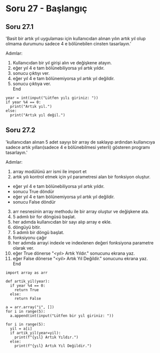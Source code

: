 # Soru 27 - Başlangıç


## Soru 27.1

'Basit bir artık yıl uygulaması için kullanıcıdan alınan yılın artık yıl olup olmama durumunu sadece 4 e bölünebilen cinsten tasarlayın.'

Adımlar:
1. Kullanıcıdan bir yıl girişi alın ve değişkene atayın.
2. eğer yıl 4 e tam bölünebiliyorsa yıl artık yıldır.
3. sonucu çıktıyı ver.
4. eğer yıl 4 e tam bölünemiyorsa yıl artık yıl değildir.
5. sonucu çıktıya ver. <br>
End

```
year = int(input("Lütfen yılı giriniz: "))
if year %4 == 0:
  print("Artık yıl.")
else:
  print("Artık yıl değil.")
```

## Soru 27.2

'kullanıcıdan alınan 5 adet sayıyı bir array de saklayıp ardından kullanıcıya sadece artık yılları(sadece 4 e bölünebilmesi yeterli) gösteren programı tasarlayın.'

Adımlar:
1. array modülünü arr ismi ile import et
2. artık yılı kontrol etmek için yıl parametresi alan bir fonksiyon oluştur.
- eğer yıl 4 e tam bölünebiliyorsa yıl artık yıldır.
- sonucu True döndür
- eğer yıl 4 e tam bölünemiyorsa yıl artık yıl değildir.
- sonucu False döndür
3. arr nesnesinin array methodu ile bir array oluştur ve değişkene ata.
4. 5 adımlı bir for döngüsü başlat.
5. her adımda kullanıcıdan bir sayı alıp array e ekle.
6. döngüyü bitir.
7. 5 adımlı bir döngü başlat.
8. fonksiyonu çağır
9. her adımda arrayi indexle ve indexlenen değeri fonksiyona parametre olarak ver.
10. eğer True dönerse "<yıl> Artık Yıldır." sonucunu ekrana yaz.
11. eğer False dönerse "<yıl> Artık Yıl Değildir." sonucunu ekrana yaz. <br>
End

```
import array as arr

def artik_yil(year):
  if year %4 == 0:
    return True
  else:
    return False

a = arr.array("i", [])
for i in range(5):
  a.append(int(input("Lütfen bir yıl giriniz: "))

for i in range(5):
  yil = a[i]
  if artik_yil(year=yil):
    print(f"{yıl} Artık Yıldır.")
  else:
    print(f"{yıl} Artık Yıl Değildir.")

```
